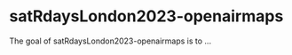 
# satRdaysLondon2023-openairmaps

<!-- badges: start -->
<!-- badges: end -->

The goal of satRdaysLondon2023-openairmaps is to ...

